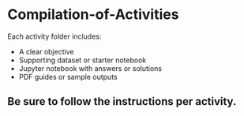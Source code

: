 # Compilation-of-Activities
Each activity folder includes:
- A clear objective
- Supporting dataset or starter notebook
- Jupyter notebook with answers or solutions
- PDF guides or sample outputs 

Be sure to follow the instructions per activity. 
---
